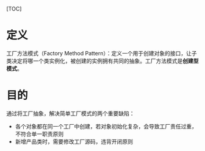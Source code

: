 [TOC]

# 定义

工厂方法模式（Factory Method Pattern）：定义一个用于创建对象的接口，让子类决定将哪一个类实例化，被创建的实例拥有共同的抽象。工厂方法模式是**创建型模式**。  

# 目的

通过将工厂抽象，解决简单工厂模式的两个重要缺陷：  

- 各个对象都在同一个工厂中创建，若对象初始化复杂，会导致工厂责任过重，不符合单一职责原则
- 新增产品类时，需要修改工厂源码，违背开闭原则

